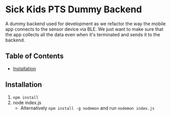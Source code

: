 # Sick Kids PTS Dummy Backend

A dummy backend used for development as we refactor the way the mobile app connects to the sensor device via BLE. We just want to make sure that the app collects all the data even when it's terminated and sends it to the backend.

## Table of Contents

- [Installation](#installation)

## Installation

1. `npm install`
2. node index.js
    - Alternatively `npm install -g nodemon` and run `nodemon index.js`
